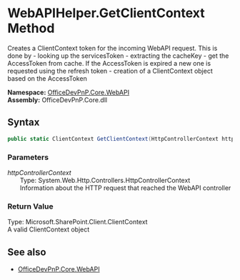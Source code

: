 # WebAPIHelper.GetClientContext Method  
Creates a ClientContext token for the incoming WebAPI request. This is done by 
            - looking up the servicesToken
            - extracting the cacheKey 
            - get the AccessToken from cache. If the AccessToken is expired a new one is requested using the refresh token
            - creation of a ClientContext object based on the AccessToken  

**Namespace:** [OfficeDevPnP.Core.WebAPI](OfficeDevPnP.Core.WebAPI.md)  
**Assembly:** OfficeDevPnP.Core.dll  
## Syntax
```C#
public static ClientContext GetClientContext(HttpControllerContext httpControllerContext)
```
### Parameters
*httpControllerContext*  
&emsp;&emsp;Type: System.Web.Http.Controllers.HttpControllerContext  
&emsp;&emsp;Information about the HTTP request that reached the WebAPI controller  
  
### Return Value
Type: Microsoft.SharePoint.Client.ClientContext  
A valid ClientContext object

## See also
- [OfficeDevPnP.Core.WebAPI](OfficeDevPnP.Core.WebAPI.md)
